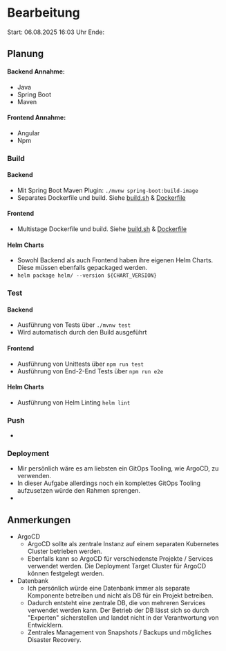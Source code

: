 # Bearbeitung

Start: 06.08.2025 16:03 Uhr
Ende: 

## Planung

#### Backend Annahme:
- Java
- Spring Boot
- Maven

#### Frontend Annahme:
- Angular
- Npm

### Build

#### Backend
- Mit Spring Boot Maven Plugin: `./mvnw spring-boot:build-image`
- Separates Dockerfile und build. Siehe [build.sh](../backend/build.sh) & [Dockerfile](../backend/Dockerfile) 

#### Frontend
- Multistage Dockerfile und build. Siehe [build.sh](../frontend/build.sh) & [Dockerfile](../frontend/Dockerfile)

#### Helm Charts
- Sowohl Backend als auch Frontend haben ihre eigenen Helm Charts. Diese müssen ebenfalls gepackaged werden.
- `helm package helm/ --version ${CHART_VERSION}`

### Test

#### Backend
- Ausführung von Tests über `./mvnw test`
- Wird automatisch durch den Build ausgeführt

#### Frontend
- Ausführung von Unittests über `npm run test`
- Ausführung von End-2-End Tests über `npm run e2e`

#### Helm Charts
- Ausführung von Helm Linting `helm lint`

### Push
- 

### Deployment

- Mir persönlich wäre es am liebsten ein GitOps Tooling, wie ArgoCD, zu verwenden.
- In dieser Aufgabe allerdings noch ein komplettes GitOps Tooling aufzusetzen würde den Rahmen sprengen.
- 

## Anmerkungen

- ArgoCD
  - ArgoCD sollte als zentrale Instanz auf einem separaten Kubernetes Cluster betrieben werden.
  - Ebenfalls kann so ArgoCD für verschiedenste Projekte / Services verwendet werden. Die Deployment Target Cluster für ArgoCD können festgelegt werden.
- Datenbank
  - Ich persönlich würde eine Datenbank immer als separate Komponente betreiben und nicht als DB für ein Projekt betreiben.
  - Dadurch entsteht eine zentrale DB, die von mehreren Services verwendet werden kann. Der Betrieb der DB lässt sich so durch "Experten" sicherstellen und landet nicht in der Verantwortung von Entwicklern.
  - Zentrales Management von Snapshots / Backups und mögliches Disaster Recovery.
